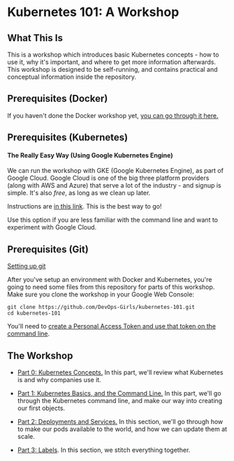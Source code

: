 # Kubernetes 101: A Workshop

## What This Is

This is a workshop which introduces basic Kubernetes concepts - how to use it, why it's important, and where to get more information afterwards. This workshop is designed to be self-running, and contains practical and conceptual information inside the repository.

## Prerequisites (Docker)

If you haven't done the Docker workshop yet, [you can go through it here.](https://github.com/DevOps-Girls/docker-101)

## Prerequisites (Kubernetes)

#### The Really Easy Way (Using Google Kubernetes Engine)

We can run the workshop with GKE (Google Kubernetes Engine), as part of Google Cloud. Google Cloud is one of the big three platform providers (along with AWS and Azure) that serve a lot of the industry - and signup is simple. It's also *free*, as long as we clean up later.

Instructions are [in this link](https://github.com/DevOps-Girls/kubernetes-101/blob/master/Setup-with-Google-Cloud.md). This is the best way to go!

Use this option if you are less familiar with the command line and want to experiment with Google Cloud.


## Prerequisites (Git)

[Setting up git](https://docs.github.com/en/github/getting-started-with-github/set-up-git)

After you've setup an environment with Docker and Kubernetes, you're going to need some files from this repository for parts of this workshop. Make sure you clone the workshop in your Google Web Console:

```
git clone https://github.com/DevOps-Girls/kubernetes-101.git
cd kubernetes-101
```

You'll need to [create a Personal Access Token and use that token on the command line](https://docs.github.com/en/github/authenticating-to-github/creating-a-personal-access-token).

## The Workshop

 - [Part 0: Kubernetes Concepts.](https://github.com/DevOps-Girls/kubernetes-101/blob/master/0-K8S-Concepts.md) In this part, we'll review what Kubernetes is and why companies use it.

 - [Part 1: Kubernetes Basics, and the Command Line.](https://github.com/DevOps-Girls/kubernetes-101/blob/master/1-Kubernetes-Basics.md) In this part, we'll go through the Kubernetes command line, and make our way into creating our first objects.

 - [Part 2: Deployments and Services.](https://github.com/DevOps-Girls/kubernetes-101/blob/master/2-Deployments-and-Services.md) In this section, we'll go through how to make our pods available to the world, and how we can update them at scale.

 - [Part 3: Labels](https://github.com/DevOps-Girls/kubernetes-101/blob/master/3-Labels.md). In this section, we stitch everything together.
